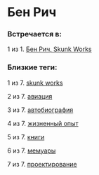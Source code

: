 # Бен Рич

### Встречается в:

1 из 1. [Бен Рич, Skunk Works](../Книги/Мемуары/Бен%20Рич%20-%20Skunk%20Works.md)


### Близкие теги:

1 из 7. [skunk works](../__tags/skunk_works.md)

2 из 7. [авиация](../__tags/aviatsiya.md)

3 из 7. [автобиография](../__tags/avtobiografiya.md)

4 из 7. [жизненный опыт](../__tags/zhiznennyy_opyt.md)

5 из 7. [книги](../__tags/knigi.md)

6 из 7. [мемуары](../__tags/memuary.md)

7 из 7. [проектирование](../__tags/proektirovanie.md)

